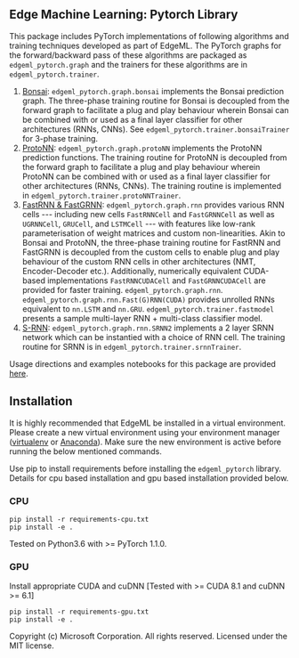 ## Edge Machine Learning: Pytorch Library 

This package includes PyTorch implementations of following algorithms and training
techniques developed as part of EdgeML. The PyTorch graphs for the forward/backward
pass of these algorithms are packaged as `edgeml_pytorch.graph` and the trainers
for these algorithms are in `edgeml_pytorch.trainer`. 

1. [Bonsai](/docs/publications/Bonsai.pdf): `edgeml_pytorch.graph.bonsai` implements
   the Bonsai prediction graph. The three-phase training routine for Bonsai is decoupled
   from the forward graph to facilitate a plug and play behaviour wherein Bonsai can be
   combined with or used as a final layer classifier for other architectures (RNNs, CNNs).
   See `edgeml_pytorch.trainer.bonsaiTrainer` for 3-phase training.  
2. [ProtoNN](/docs/publications/ProtoNN.pdf): `edgeml_pytorch.graph.protoNN` implements the
   ProtoNN prediction functions. The training routine for ProtoNN is decoupled from the forward
   graph to facilitate a plug and play behaviour wherein ProtoNN can be combined with or used
   as a final layer classifier for other architectures (RNNs, CNNs). The training routine is
   implemented in `edgeml_pytorch.trainer.protoNNTrainer`.
3. [FastRNN & FastGRNN](/docs/publications/FastGRNN.pdf): `edgeml_pytorch.graph.rnn` provides
    various RNN cells --- including new cells `FastRNNCell` and `FastGRNNCell` as well as 
    `UGRNNCell`, `GRUCell`, and `LSTMCell` --- with features like low-rank parameterisation
    of weight matrices and custom non-linearities. Akin to Bonsai and ProtoNN, the three-phase
    training routine for FastRNN and FastGRNN is decoupled from the custom cells to enable plug and
    play behaviour of the custom RNN cells in other architectures (NMT, Encoder-Decoder etc.).
    Additionally, numerically equivalent CUDA-based implementations `FastRNNCUDACell` and 
    `FastGRNNCUDACell` are provided for faster training. `edgeml_pytorch.graph.rnn`.
    `edgeml_pytorch.graph.rnn.Fast(G)RNN(CUDA)` provides unrolled RNNs equivalent to `nn.LSTM` and `nn.GRU`.
    `edgeml_pytorch.trainer.fastmodel` presents a sample multi-layer RNN + multi-class classifier model.
4. [S-RNN](/docs/publications/SRNN.pdf): `edgeml_pytorch.graph.rnn.SRNN2` implements a 
    2 layer SRNN network which can be instantied with a choice of RNN cell. The training
    routine for SRNN is in `edgeml_pytorch.trainer.srnnTrainer`.

Usage directions and examples notebooks for this package are provided [here](/examples/pytorch).


## Installation

It is highly recommended that EdgeML be installed in a virtual environment. 
Please create a new virtual environment using your environment manager
 ([virtualenv](https://virtualenv.pypa.io/en/stable/userguide/#usage) or
  [Anaconda](https://docs.conda.io/projects/conda/en/latest/user-guide/tasks/manage-environments.html#creating-an-environment-with-commands)).
Make sure the new environment is active before running the below mentioned commands.

Use pip to install requirements before installing the `edgeml_pytorch` library.
Details for cpu based installation and gpu based installation provided below.

### CPU

``` 
pip install -r requirements-cpu.txt
pip install -e .
```

Tested on Python3.6 with >= PyTorch 1.1.0.

### GPU

Install appropriate CUDA and cuDNN [Tested with >= CUDA 8.1 and cuDNN >= 6.1]

```
pip install -r requirements-gpu.txt
pip install -e .
```

Copyright (c) Microsoft Corporation. All rights reserved.
Licensed under the MIT license.
